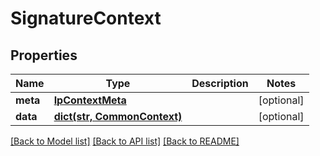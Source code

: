 # SignatureContext

## Properties
Name | Type | Description | Notes
------------ | ------------- | ------------- | -------------
**meta** | [**IpContextMeta**](IpContextMeta.md) |  | [optional] 
**data** | [**dict(str, CommonContext)**](CommonContext.md) |  | [optional] 

[[Back to Model list]](../README.md#documentation-for-models) [[Back to API list]](../README.md#documentation-for-api-endpoints) [[Back to README]](../README.md)


